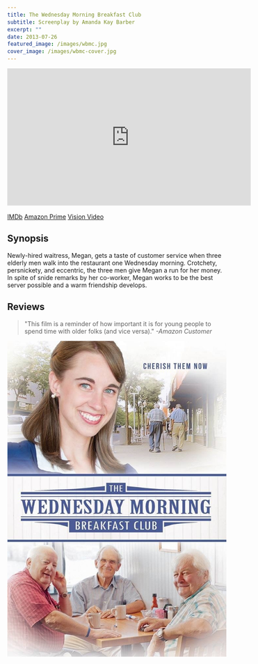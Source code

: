 ```yaml
---
title: The Wednesday Morning Breakfast Club
subtitle: Screenplay by Amanda Kay Barber
excerpt: ""
date: 2013-07-26
featured_image: /images/wbmc.jpg
cover_image: /images/wbmc-cover.jpg
---
```


<iframe width="560" height="315" src="https://www.youtube.com/embed/HmFDG4uQl-c" frameborder="0" allow="accelerometer; autoplay; encrypted-media; gyroscope; picture-in-picture" allowfullscreen></iframe>

<a href="https://www.imdb.com/title/tt2361026/" class="button button--large">IMDb</a> <a href="https://www.amazon.com/gp/video/detail/0O6ZAAPELNNKL2H7E8VX8W4FBI" class="button button--large">Amazon Prime</a> <a href="https://www.visionvideo.com/dvd/501597D/the-wednesday-morning-breakfast-club"  class="button button--large">Vision Video</a>

## Synopsis

Newly-hired waitress, Megan, gets a taste of customer service when three elderly men walk into the restaurant one Wednesday morning. Crotchety, persnickety, and eccentric, the three men give Megan a run for her money. In spite of snide remarks by her co-worker, Megan works to be the best server possible and a warm friendship develops.

## Reviews

> "This film is a reminder of how important it is for young people to spend time with older folks (and vice versa)." _-Amazon Customer_

![](/images/wbmc-cover.jpg)